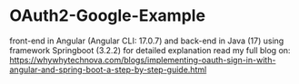 # OAuth2-Google-Example
front-end in Angular (Angular CLI: 17.0.7) and back-end in Java (17) using framework Springboot (3.2.2)
for detailed explanation read my full blog on: https://whywhytechnova.com/blogs/implementing-oauth-sign-in-with-angular-and-spring-boot-a-step-by-step-guide.html
